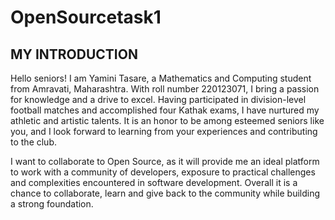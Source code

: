 # OpenSourcetask1
## MY INTRODUCTION 
Hello seniors!
I am Yamini Tasare, a Mathematics and Computing student from Amravati, Maharashtra. With roll number 220123071, I bring a passion for knowledge and a drive to excel. Having participated in division-level football matches and accomplished four Kathak exams, I have nurtured my athletic and artistic talents. It is an honor to be among esteemed seniors like you, and I look forward to learning from your experiences and contributing to the club.

I want to collaborate to Open Source, as it will provide me an ideal platform to work with a community of developers, exposure to practical challenges and complexities encountered in software development. Overall it is a chance to collaborate, learn and give back to the community while building a strong foundation.
